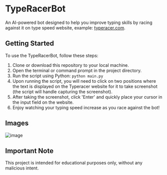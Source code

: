 # TypeRacerBot
An AI-powered bot designed to help you improve typing skills by racing against it on type speed website, example: [typeracer.com](https://www.typeracer.com).

## Getting Started
To use the TypeRacerBot, follow these steps:
1. Clone or download this repository to your local machine.
2. Open the terminal or command prompt in the project directory.
3. Run the script using Python: `python main.py`
4. Upon running the script, you will need to click on two positions where the text is displayed on the Typeracer website for it to take screenshot (the script will handle capturing the screenshot).
5. After taking the screenshot, click 'Enter' and quickly place your cursor in the input field on the website.
6. Enjoy watching your typing speed increase as you race against the bot!

## Images
![image](https://github.com/UUinc/TypeRacerBot/assets/63449913/0566a1af-0ff6-4bbd-809e-debf2ad542b0)

## Important Note
This project is intended for educational purposes only, without any malicious intent.